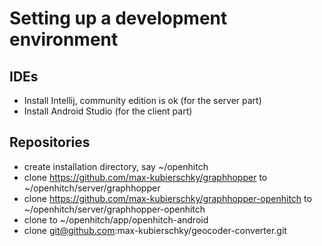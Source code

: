 # Setting up a development environment

## IDEs
* Install Intellij, community edition is ok (for the server part)
* Install Android Studio (for the client part)

## Repositories
* create installation directory, say ~/openhitch
* clone https://github.com/max-kubierschky/graphhopper to ~/openhitch/server/graphhopper
* clone https://github.com/max-kubierschky/graphhopper-openhitch to ~/openhitch/server/graphhopper-openhitch
* clone   to ~/openhitch/app/openhitch-android
* clone git@github.com:max-kubierschky/geocoder-converter.git